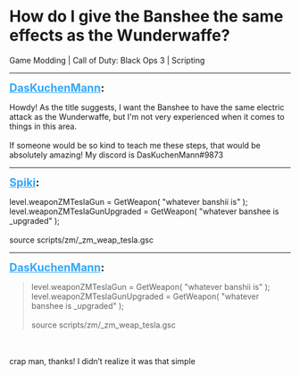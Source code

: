 # How do I give the Banshee the same effects as the Wunderwaffe?
Game Modding | Call of Duty: Black Ops 3 | Scripting

---
<strong style="font-size: 1.4em;"><span style="text-decoration: underline;text-decoration-color: #34a7f9;"><span style="color:#34a7f9;">DasKuchenMann</span></span>:</strong>

<p>Howdy! As the title suggests, I want the Banshee to have the same electric attack as the Wunderwaffe, but I&#39;m not very experienced when it comes to things in this area. <br /><br />If someone would be so kind to teach me these steps, that would be absolutely amazing! My discord is DasKuchenMann#9873</p>

---
<strong style="font-size: 1.4em;"><span style="text-decoration: underline;text-decoration-color: #34a7f9;"><span style="color:#34a7f9;">Spiki</span></span>:</strong>

<p>level.weaponZMTeslaGun = GetWeapon( &quot;whatever banshii is&quot; );<br />    level.weaponZMTeslaGunUpgraded = GetWeapon( &quot;whatever banshee is _upgraded&quot; );<br /><br />source scripts/zm/_zm_weap_tesla.gsc</p>

---
<strong style="font-size: 1.4em;"><span style="text-decoration: underline;text-decoration-color: #34a7f9;"><span style="color:#34a7f9;">DasKuchenMann</span></span>:</strong>

<p><blockquote>level.weaponZMTeslaGun = GetWeapon( &quot;whatever banshii is&quot; );<br />    level.weaponZMTeslaGunUpgraded = GetWeapon( &quot;whatever banshee is _upgraded&quot; );<br /><br />source scripts/zm/_zm_weap_tesla.gsc<br /></blockquote><br /><br />crap man, thanks! I didn’t realize it was that simple</p>
